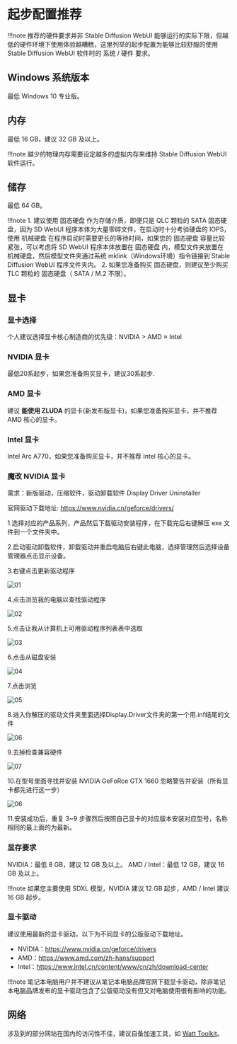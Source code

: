 # 起步配置推荐
!!!note
	推荐的硬件要求并非 Stable Diffusion WebUI 能够运行的实际下限，但越低的硬件环境下使用体验越糟糕，这里列举的起步配置为能够比较舒服的使用 Stable Diffusion WebUI 软件时的 系统 / 硬件 要求。


## Windows 系统版本
最低 Windows 10 专业版。


## 内存
最低 16 GB，建议 32 GB 及以上。

!!!note
	越少的物理内存需要设定越多的虚拟内存来维持 Stable Diffusion WebUI 软件运行。


## 储存
最低 64 GB。

!!!note
    1. 建议使用 固态硬盘 作为存储介质，即便只是 QLC 颗粒的 SATA 固态硬盘，因为 SD WebUI 程序本体为大量零碎文件，在启动时十分考验硬盘的 IOPS，使用 机械硬盘 在程序启动时需要更长的等待时间，如果您的 固态硬盘 容量比较紧张，可以考虑将 SD WebUI 程序本体放置在 固态硬盘 内，模型文件夹放置在 机械硬盘，然后模型文件夹通过系统 mklink（Windows环境）指令链接到 Stable Diffusion WebUI 程序文件夹内。
	2. 如果您准备购买 固态硬盘，则建议至少购买 TLC 颗粒的 固态硬盘（ SATA / M.2 不限）。


## 显卡

### 显卡选择
个人建议选择显卡核心制造商的优先级：NVIDIA > AMD ≈ Intel


### NVIDIA 显卡
最低20系起步，如果您准备购买显卡，建议30系起步.


### AMD 显卡
建议 **能使用 ZLUDA** 的显卡(新发布版显卡)，如果您准备购买显卡，并不推荐 AMD 核心的显卡。


### Intel 显卡
Intel Arc A770，如果您准备购买显卡，并不推荐 Intel 核心的显卡。

### 魔改 NVIDIA 显卡
需求：新版驱动，压缩软件，驱动卸载软件 Display Driver Uninstaller

官网驱动下载地址: https://www.nvidia.cn/geforce/drivers/

1.选择对应的产品系列，产品然后下载驱动安装程序，在下载完后右键解压 exe 文件到一个文件夹中。

2.启动驱动卸载软件，卸载驱动并重启电脑后右键此电脑，选择管理然后选择设备管理器点击显示设备。

3.右键点击更新驱动程序

![01](../../assets/images/guide/requirement/01.png)

4.点击浏览我的电脑以查找驱动程序

![02](../../assets/images/guide/requirement/02.png)

5.点击让我从计算机上可用驱动程序列表表中选取

![03](../../assets/images/guide/requirement/03.png)

6.点击从磁盘安装

![04](../../assets/images/guide/requirement/04.png)

7.点击浏览

![05](../../assets/images/guide/requirement/05.png)

8.进入你解压的驱动文件夹里面选择Display.Driver文件夹的第一个用.inf结尾的文件

![06](../../assets/images/guide/requirement/06.png)

9.去掉检查兼容硬件

![07](../../assets/images/guide/requirement/07.png)

10.在型号里面寻找并安装 NVIDIA GeFoRce GTX 1660 忽略警告并安装（所有显卡都先进行这一步）

![06](../../assets/images/guide/requirement/06.png)

11.安装成功后，重复 3~9 步骤然后按照自己显卡的对应版本安装对应型号，名称相同的最上面的为最新。

<!-- TODO: 图片需要更换 -->

### 显存要求
NVIDIA：最低 8 GB，建议 12 GB 及以上。
AMD / Intel：最低 12 GB，建议 16 GB 及以上。

!!!note
	如果您主要使用 SDXL 模型，NVIDIA 建议 12 GB 起步，AMD / Intel 建议 16 GB 起步。


### 显卡驱动
建议使用最新的显卡驱动，以下为不同显卡的公版驱动下载地址。

- NVIDIA：https://www.nvidia.cn/geforce/drivers
- AMD：https://www.amd.com/zh-hans/support
- Intel：https://www.intel.cn/content/www/cn/zh/download-center

!!!note
	笔记本电脑用户并不建议从笔记本电脑品牌官网下载显卡驱动，除非笔记本电脑品牌发布的显卡驱动包含了公版驱动没有但又对电脑使用很有影响的功能。


## 网络
涉及到的部分网站在国内的访问性不佳，建议自备加速工具，如 [Watt Toolkit](https://steampp.net/)。